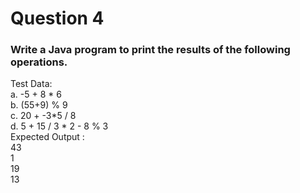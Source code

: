 # Question 4

###  Write a Java program to print the results of the following operations.
Test Data:  
a. -5 + 8 * 6  
b. (55+9) % 9  
c. 20 + -3*5 / 8  
d. 5 + 15 / 3 * 2 - 8 % 3  
Expected Output :  
43  
1  
19  
13  